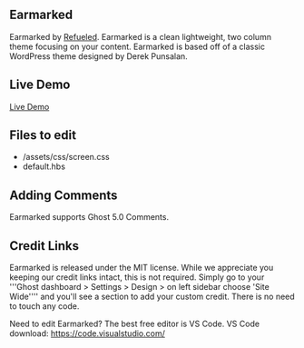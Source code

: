 ## Earmarked

Earmarked by [Refueled](http://refueled.net).
Earmarked is a clean lightweight, two column theme focusing on your content. Earmarked is based off of a classic WordPress theme designed by Derek Punsalan.

## Live Demo
[Live Demo](https://earmarked.refueled.link)

## Files to edit

 * /assets/css/screen.css
 * default.hbs

## Adding Comments

Earmarked supports Ghost 5.0 Comments.

## Credit Links
Earmarked is released under the MIT license. While we appreciate you keeping our credit links intact, this is not required. Simply go to your '''Ghost dashboard > Settings > Design > on left sidebar choose 'Site Wide'''' and you'll see a section to add your custom credit. There is no need to touch any code.

Need to edit Earmarked? The best free editor is VS Code. VS Code download:
https://code.visualstudio.com/